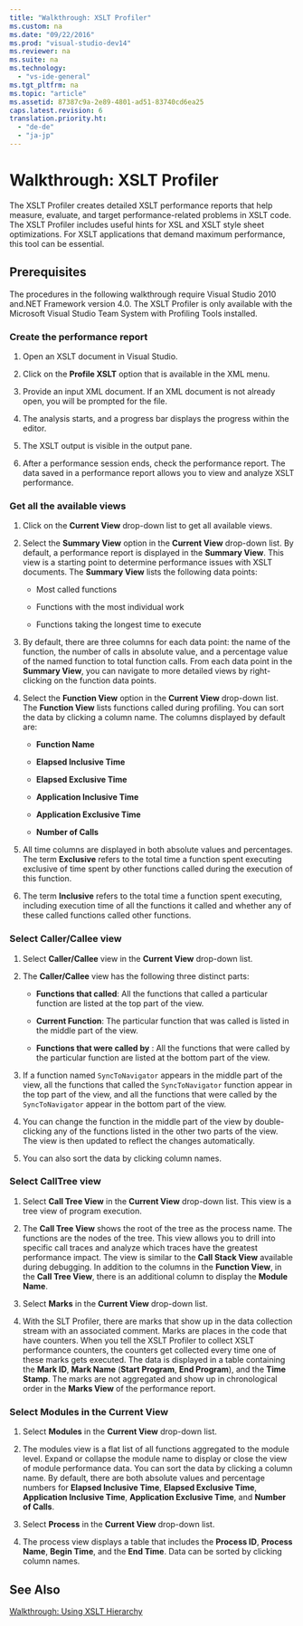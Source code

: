 ```yaml
---
title: "Walkthrough: XSLT Profiler"
ms.custom: na
ms.date: "09/22/2016"
ms.prod: "visual-studio-dev14"
ms.reviewer: na
ms.suite: na
ms.technology: 
  - "vs-ide-general"
ms.tgt_pltfrm: na
ms.topic: "article"
ms.assetid: 87387c9a-2e89-4801-ad51-83740cd6ea25
caps.latest.revision: 6
translation.priority.ht: 
  - "de-de"
  - "ja-jp"
---
```

# Walkthrough: XSLT Profiler
The XSLT Profiler creates detailed XSLT performance reports that help measure, evaluate, and target performance-related problems in XSLT code. The XSLT Profiler includes useful hints for XSL and XSLT style sheet optimizations. For XSLT applications that demand maximum performance, this tool can be essential.  
  
## Prerequisites  
 The procedures in the following walkthrough require Visual Studio 2010 and.NET Framework version 4.0. The XSLT Profiler is only available with the Microsoft Visual Studio Team System with Profiling Tools installed.  
  
### Create the performance report  
  
1.  Open an XSLT document in Visual Studio.  
  
2.  Click on the **Profile XSLT** option that is available in the XML menu.  
  
3.  Provide an input XML document. If an XML document is not already open, you will be prompted for the file.  
  
4.  The analysis starts, and a progress bar displays the progress within the editor.  
  
5.  The XSLT output is visible in the output pane.  
  
6.  After a performance session ends, check the performance report. The data saved in a performance report allows you to view and analyze XSLT performance.  
  
### Get all the available views  
  
1.  Click on the **Current View** drop-down list to get all available views.  
  
2.  Select the **Summary View** option in the **Current View** drop-down list. By default, a performance report is displayed in the **Summary View**. This view is a starting point to determine performance issues with XSLT documents. The **Summary View** lists the following data points:  
  
    -   Most called functions  
  
    -   Functions with the most individual work  
  
    -   Functions taking the longest time to execute  
  
3.  By default, there are three columns for each data point: the name of the function, the number of calls in absolute value, and a percentage value of the named function to total function calls. From each data point in the **Summary View**, you can navigate to more detailed views by right-clicking on the function data points.  
  
4.  Select the **Function View** option in the **Current View** drop-down list. The **Function View** lists functions called during profiling. You can sort the data by clicking a column name. The columns displayed by default are:  
  
    -   **Function Name**  
  
    -   **Elapsed Inclusive Time**  
  
    -   **Elapsed Exclusive Time**  
  
    -   **Application Inclusive Time**  
  
    -   **Application Exclusive Time**  
  
    -   **Number of Calls**  
  
5.  All time columns are displayed in both absolute values and percentages. The term **Exclusive** refers to the total time a function spent executing exclusive of time spent by other functions called during the execution of this function.  
  
6.  The term **Inclusive** refers to the total time a function spent executing, including execution time of all the functions it called and whether any of these called functions called other functions.  
  
### Select Caller/Callee view  
  
1.  Select **Caller/Callee** view in the **Current View** drop-down list.  
  
2.  The **Caller/Callee** view has the following three distinct parts:  
  
    -   **Functions that called**: All the functions that called a particular function are listed at the top part of the view.  
  
    -   **Current Function**: The particular function that was called is listed in the middle part of the view.  
  
    -   **Functions that were called by** : All the functions that were called by the particular function are listed at the bottom part of the view.  
  
3.  If a function named `SyncToNavigator` appears in the middle part of the view, all the functions that called the `SyncToNavigator` function appear in the top part of the view, and all the functions that were called by the `SyncToNavigator` appear in the bottom part of the view.  
  
4.  You can change the function in the middle part of the view by double-clicking any of the functions listed in the other two parts of the view. The view is then updated to reflect the changes automatically.  
  
5.  You can also sort the data by clicking column names.  
  
### Select CallTree view  
  
1.  Select **Call Tree View** in the **Current View** drop-down list. This view is a tree view of program execution.  
  
2.  The **Call Tree View** shows the root of the tree as the process name. The functions are the nodes of the tree. This view allows you to drill into specific call traces and analyze which traces have the greatest performance impact. The view is similar to the **Call Stack View** available during debugging. In addition to the columns in the **Function View**, in the **Call Tree View**, there is an additional column to display the **Module Name**.  
  
3.  Select **Marks** in the **Current View** drop-down list.  
  
4.  With the SLT Profiler, there are marks that show up in the data collection stream with an associated comment. Marks are places in the code that have counters. When you tell the XSLT Profiler to collect XSLT performance counters, the counters get collected every time one of these marks gets executed. The data is displayed in a table containing the **Mark ID**, **Mark Name** (**Start Program**, **End Program**), and the **Time Stamp**. The marks are not aggregated and show up in chronological order in the **Marks View** of the performance report.  
  
### Select Modules in the Current View  
  
1.  Select **Modules** in the **Current View** drop-down list.  
  
2.  The modules view is a flat list of all functions aggregated to the module level. Expand or collapse the module name to display or close the view of module performance data. You can sort the data by clicking a column name. By default, there are both absolute values and percentage numbers for **Elapsed Inclusive Time**, **Elapsed Exclusive Time**, **Application Inclusive Time**, **Application Exclusive Time**, and **Number of Calls**.  
  
3.  Select **Process** in the **Current View** drop-down list.  
  
4.  The process view displays a table that includes the **Process ID**, **Process Name**, **Begin Time**, and the **End Time**. Data can be sorted by clicking column names.  
  
## See Also  
 [Walkthrough: Using XSLT Hierarchy](../vs140/walkthrough--using-xslt-hierarchy.md)
